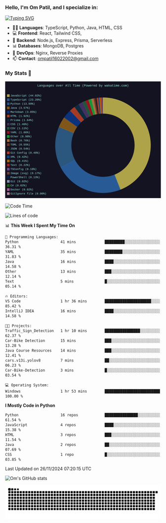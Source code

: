 <h3>Hello, I'm Om Patil, and I specialize in:</h3>

[![Typing SVG](https://readme-typing-svg.demolab.com?font=Fira+Code&pause=1000&color=00F7F6&width=435&lines=Full+Stack+Developer;Node.js+Backend+Developer;React+Frontend+Developer)](https://git.io/typing-svg)

<ul>
  <li>👨‍💻 <strong>Languages</strong>: TypeScript, Python, Java, HTML, CSS</li>
  <li>💻 <strong>Frontend</strong>: React, Tailwind CSS,  </li>
  <li>🦄 <strong>Backend</strong>: Node.js, Express, Prisma, Serverless </li>
  <li>📊 <strong>Databases</strong>: MongoDB, Postgres</li>
  <li>🚀 <strong>DevOps</strong>: Nginx, Reverse Proxies</li>
  <li>📫 <strong>Contact</strong>: <a href="mailto:ompatil16022002@gmail.com">ompatil16022002@gmail.com</a></li>
</ul>


<h3>My Stats 💯</h3>

<img src="wakatime-stats.svg" alt="Wakatime Stats" width="600"/>

<!--  [![Top Langs](https://github-readme-stats.vercel.app/api/top-langs/?username=9OmP&layout=compact&theme=radical)](https://github.com/anuraghazra/github-readme-stats) -->

<!--START_SECTION:waka-->
![Code Time](http://img.shields.io/badge/Code%20Time-108%20hrs%208%20mins-blue)

![Lines of code](https://img.shields.io/badge/From%20Hello%20World%20I%27ve%20Written-1.5%20million%20lines%20of%20code-blue)

📊 **This Week I Spent My Time On** 

```text
💬 Programming Languages: 
Python                   41 mins             █████████░░░░░░░░░░░░░░░░   36.31 % 
YAML                     35 mins             ████████░░░░░░░░░░░░░░░░░   31.83 % 
Java                     16 mins             ████░░░░░░░░░░░░░░░░░░░░░   14.58 % 
Other                    13 mins             ███░░░░░░░░░░░░░░░░░░░░░░   12.14 % 
Text                     5 mins              █░░░░░░░░░░░░░░░░░░░░░░░░   05.14 % 

🔥 Editors: 
VS Code                  1 hr 36 mins        █████████████████████░░░░   85.42 % 
IntelliJ IDEA            16 mins             ████░░░░░░░░░░░░░░░░░░░░░   14.58 % 

🐱‍💻 Projects: 
Traffic_Sign_Detection   1 hr 10 mins        ████████████████░░░░░░░░░   62.37 % 
Car-Bike Detection       15 mins             ███░░░░░░░░░░░░░░░░░░░░░░   13.28 % 
Java Course Resources    14 mins             ███░░░░░░░░░░░░░░░░░░░░░░   12.41 % 
cars.v13i.yolov8         7 mins              ██░░░░░░░░░░░░░░░░░░░░░░░   06.23 % 
Car-Bike-Detection       3 mins              █░░░░░░░░░░░░░░░░░░░░░░░░   03.54 % 

💻 Operating System: 
Windows                  1 hr 53 mins        █████████████████████████   100.00 % 
```

**I Mostly Code in Python** 

```text
Python                   16 repos            ███████████████░░░░░░░░░░   61.54 % 
JavaScript               4 repos             ████░░░░░░░░░░░░░░░░░░░░░   15.38 % 
HTML                     3 repos             ███░░░░░░░░░░░░░░░░░░░░░░   11.54 % 
Java                     2 repos             ██░░░░░░░░░░░░░░░░░░░░░░░   07.69 % 
CSS                      1 repo              █░░░░░░░░░░░░░░░░░░░░░░░░   03.85 % 
```




 Last Updated on 26/11/2024 07:20:15 UTC
<!--END_SECTION:waka-->

![Om's GitHub stats](https://github-readme-stats.vercel.app/api?username=9OmP&show_icons=true&theme=radical)

![snake gif](https://github.com/9OmP/9OmP/blob/output/github-contribution-grid-snake-dark.svg)


